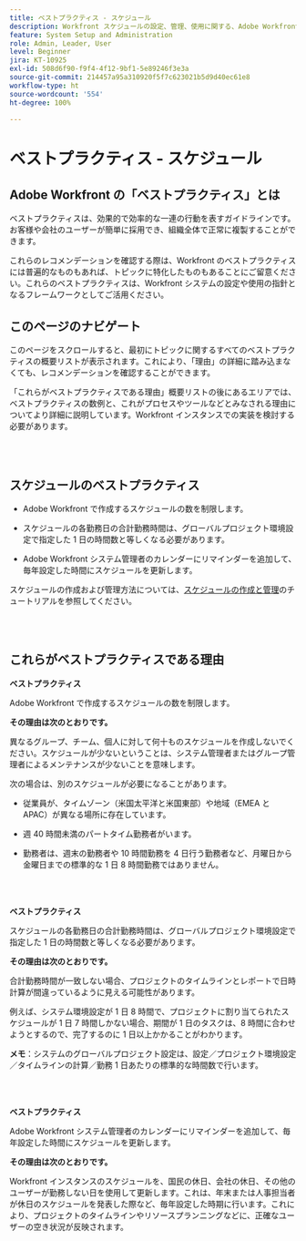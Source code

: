 ```yaml
---
title: ベストプラクティス - スケジュール
description: Workfront スケジュールの設定、管理、使用に関する、Adobe Workfront のエキスパートによるベストプラクティスのレコメンデーションについて説明します。
feature: System Setup and Administration
role: Admin, Leader, User
level: Beginner
jira: KT-10925
exl-id: 508d6f90-f9f4-4f12-9bf1-5e89246f3e3a
source-git-commit: 214457a95a310920f5f7c623021b5d9d40ec61e8
workflow-type: ht
source-wordcount: '554'
ht-degree: 100%

---
```


# ベストプラクティス - スケジュール

## Adobe Workfront の「ベストプラクティス」とは

ベストプラクティスは、効果的で効率的な一連の行動を表すガイドラインです。お客様や会社のユーザーが簡単に採用でき、組織全体で正常に複製することができます。

これらのレコメンデーションを確認する際は、Workfront のベストプラクティスには普遍的なものもあれば、トピックに特化したものもあることにご留意ください。これらのベストプラクティスは、Workfront システムの設定や使用の指針となるフレームワークとしてご活用ください。

## このページのナビゲート

このページをスクロールすると、最初にトピックに関するすべてのベストプラクティスの概要リストが表示されます。これにより、「理由」の詳細に踏み込まなくても、レコメンデーションを確認することができます。

「これらがベストプラクティスである理由」概要リストの後にあるエリアでは、ベストプラクティスの数例と、これがプロセスやツールなどとみなされる理由についてより詳細に説明しています。Workfront インスタンスでの実装を検討する必要があります。

</br>
</br>

## スケジュールのベストプラクティス

* Adobe Workfront で作成するスケジュールの数を制限します。

* スケジュールの各勤務日の合計勤務時間は、グローバルプロジェクト環境設定で指定した 1 日の時間数と等しくなる必要があります。

* Adobe Workfront システム管理者のカレンダーにリマインダーを追加して、毎年設定した時間にスケジュールを更新します。


スケジュールの作成および管理方法については、[スケジュールの作成と管理](/help/administration-and-setup/configure-system-defaults/create-and-manage-schedules.md)のチュートリアルを参照してください。

</br>
</br>

## これらがベストプラクティスである理由

**ベストプラクティス**

Adobe Workfront で作成するスケジュールの数を制限します。



**その理由は次のとおりです。**

異なるグループ、チーム、個人に対して何十ものスケジュールを作成しないでください。スケジュールが少ないということは、システム管理者またはグループ管理者によるメンテナンスが少ないことを意味します。



次の場合は、別のスケジュールが必要になることがあります。

* 従業員が、タイムゾーン（米国太平洋と米国東部）や地域（EMEA と APAC）が異なる場所に存在しています。

* 週 40 時間未満のパートタイム勤務者がいます。

* 勤務者は、週末の勤務者や 10 時間勤務を 4 日行う勤務者など、月曜日から金曜日までの標準的な 1 日 8 時間勤務ではありません。

</br>
</br>

**ベストプラクティス**

スケジュールの各勤務日の合計勤務時間は、グローバルプロジェクト環境設定で指定した 1 日の時間数と等しくなる必要があります。



**その理由は次のとおりです。**

合計勤務時間が一致しない場合、プロジェクトのタイムラインとレポートで日時計算が間違っているように見える可能性があります。

例えば、システム環境設定が 1 日 8 時間で、プロジェクトに割り当てられたスケジュールが 1 日 7 時間しかない場合、期間が 1 日のタスクは、8 時間に合わせようとするので、完了するのに 1 日以上かかることがわかります。

**メモ**：システムのグローバルプロジェクト設定は、設定／プロジェクト環境設定／タイムラインの計算／勤務 1 日あたりの標準的な時間数で行います。

</br>
</br>


**ベストプラクティス**

Adobe Workfront システム管理者のカレンダーにリマインダーを追加して、毎年設定した時間にスケジュールを更新します。

**その理由は次のとおりです。**

Workfront インスタンスのスケジュールを、国民の休日、会社の休日、その他のユーザーが勤務しない日を使用して更新します。これは、年末または人事担当者が休日のスケジュールを発表した際など、毎年設定した時期に行います。これにより、プロジェクトのタイムラインやリソースプランニングなどに、正確なユーザーの空き状況が反映されます。
